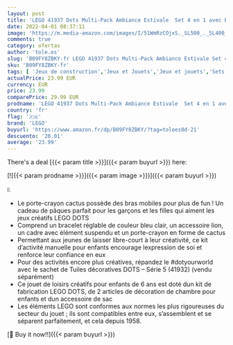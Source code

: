 ```yaml
---
layout: post
title: 'LEGO 41937 Dots Multi-Pack Ambiance Estivale  Set 4 en 1 avec Bracelet  Cadre  Accessoire de Sac et Porte-Crayon  Cadeau de Pâques pour Enfants'
date: 2022-04-01 08:37:11
image: 'https://m.media-amazon.com/images/I/51WmRzCOjxS._SL500_._SL400_.jpg'
comments: true
category: ofertas
author: 'tole.es'
slug: 'B09FY8ZBKY-fr LEGO 41937 Dots Multi-Pack Ambiance Estivale Set 4 en 1...'
sku: 'B09FY8ZBKY-fr'
tags: [ 'Jeux de construction','Jeux et Jouets','Jeux et jouets','Sets de jeux de construction','lego', ]
actualPrice: 23.99 EUR
currency: EUR
price: 23.99
comparePrice: 29.99 EUR
prodname: 'LEGO 41937 Dots Multi-Pack Ambiance Estivale  Set 4 en 1 avec Bracelet  Cadre  Accessoire de Sac et Porte-Crayon  Cadeau de Pâques pour Enfants'
country: 'fr'
flag: '🇫🇷'
brand: 'LEGO'
buyurl: 'https://www.amazon.fr/dp/B09FY8ZBKY/?tag=tolees0d-21'
descuento: '20.01'
average: '23.99'
---
```


There's a deal [{{< param title >}}]({{< param buyurl >}})  here:

[![{{< param prodname >}}]({{< param image >}})]({{< param buyurl >}})

ℹ️:

- Le porte-crayon cactus possède des bras mobiles pour plus de fun ! Un cadeau de pâques parfait pour les garçons et les filles qui aiment les jeux créatifs LEGO DOTS
- Comprend un bracelet réglable de couleur bleu clair, un accessoire lion, un cadre avec élément suspendu et un porte-crayon en forme de cactus
- Permettant aux jeunes de laisser libre-court à leur créativité, ce kit d’activité manuelle pour enfants encourage lexpression de soi et renforce leur confiance en eux
- Pour des activités encore plus créatives, répandez le #dotyourworld avec le sachet de Tuiles décoratives DOTS – Série 5 (41932) (vendu séparément)
- Ce jouet de loisirs créatifs pour enfants de 6 ans est doté dun kit de fabrication LEGO DOTS, de 2 articles de décoration de chambre pour enfants et dun accessoire de sac
- Les éléments LEGO sont conformes aux normes les plus rigoureuses du secteur du jouet ; ils sont compatibles entre eux, s’assemblent et se séparent parfaitement, et cela depuis 1958.

[🛒 Buy it now!!]({{< param buyurl >}})
